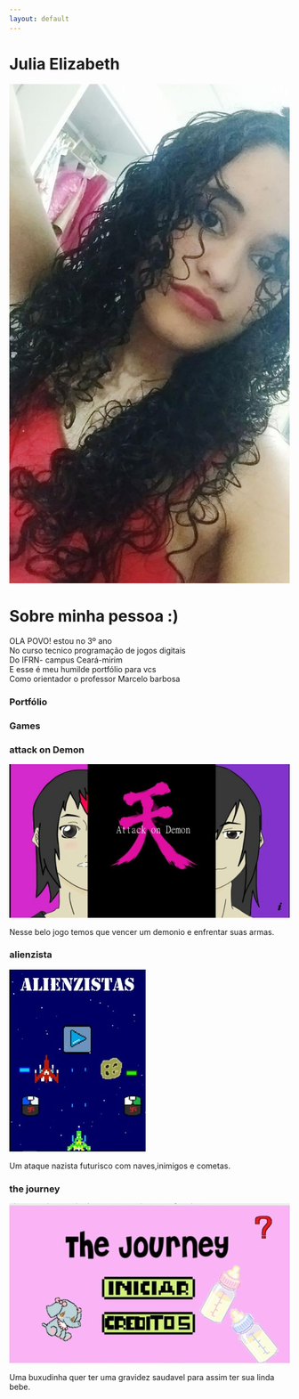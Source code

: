 ```yaml
---
layout: default
---
```


# Julia Elizabeth 

![](foto.jpg)

# Sobre minha pessoa :)
OLA POVO! estou no 3º ano    
No curso tecnico programação de jogos digitais    
Do IFRN- campus Ceará-mirim   
E esse é meu humilde portfólio para vcs    
Como orientador o professor Marcelo barbosa    
### Portfólio
### Games

### attack on Demon

[![](attck.jpeg)](https://samiakarima.github.io/AttackonDemon/)

Nesse belo jogo temos que vencer um demonio e enfrentar suas armas.

### alienzista 

[![](alien.jpeg)](https://joaothiago06.github.io/Alienzistas/)

Um ataque nazista futurisco com naves,inimigos e cometas.

### the journey

[![](bux.jpeg)](https://amanda13.github.io/TheJourney/)

Uma buxudinha quer ter uma gravidez saudavel para assim ter sua linda bebe.


